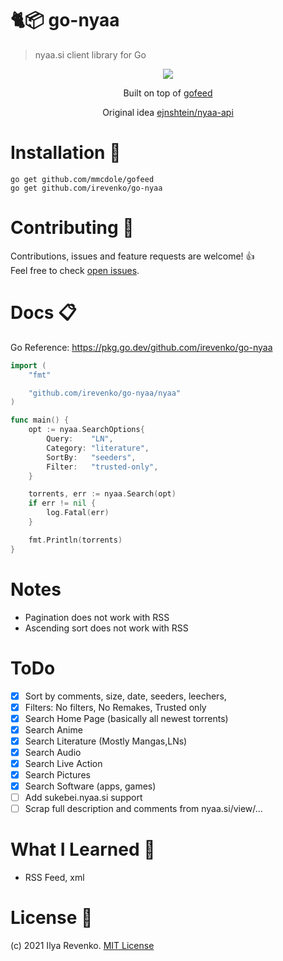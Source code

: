 # 🐈📦 go-nyaa

> nyaa.si client library for Go

<p align="center"><img src="https://avatars.githubusercontent.com/u/28658394?s=200&v=4"></p>

<p align="center">Built on top of <a href="https://github.com/mmcdole/gofeed">gofeed</a>
<p align="center">Original idea <a href="https://github.com/ejnshtein/nyaa-api">ejnshtein/nyaa-api</a></p>


# Installation 🔨
```go get github.com/mmcdole/gofeed``` <br>
```go get github.com/irevenko/go-nyaa```

# Contributing 🤝
Contributions, issues and feature requests are welcome! 👍 <br>
Feel free to check [open issues](https://github.com/irevenko/go-nyaa/issues).

# Docs 📋
Go Reference: https://pkg.go.dev/github.com/irevenko/go-nyaa

```go
import ( 
    "fmt"

	"github.com/irevenko/go-nyaa/nyaa"
)

func main() {
	opt := nyaa.SearchOptions{
		Query:    "LN",
		Category: "literature",
		SortBy:   "seeders",
        Filter:   "trusted-only",
	}

	torrents, err := nyaa.Search(opt)
	if err != nil {
		log.Fatal(err)
	}

	fmt.Println(torrents)
}
```

# Notes
- Pagination does not work with RSS
- Ascending sort does not work with RSS

# ToDo
- [x] Sort by comments, size, date, seeders, leechers,  
- [x] Filters: No filters, No Remakes, Trusted only 
- [x] Search Home Page (basically all newest torrents)
- [x] Search Anime
- [x] Search Literature (Mostly Mangas,LNs)
- [x] Search Audio
- [x] Search Live Action
- [x] Search Pictures
- [x] Search Software (apps, games)
- [ ] Add sukebei.nyaa.si support
- [ ] Scrap full description and comments from nyaa.si/view/...

# What I Learned 🧠
- RSS Feed, xml

# License 📑 
(c) 2021 Ilya Revenko. [MIT License](https://tldrlegal.com/license/mit-license)